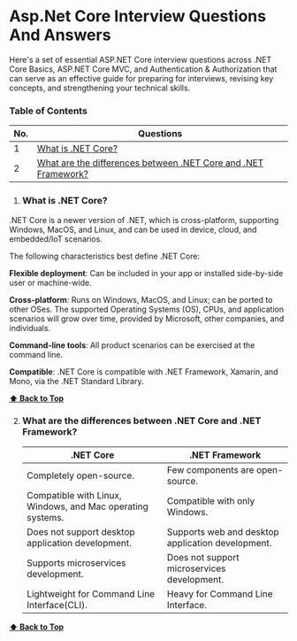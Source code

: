 # Asp.Net Core Interview Questions And Answers

Here's a set of essential ASP.NET Core interview questions across .NET Core Basics, ASP.NET Core MVC, and Authentication & Authorization that can serve as an effective guide for preparing for interviews, revising key concepts, and strengthening your technical skills.


### Table of Contents

| No. | Questions |
|---- | ---------
|1 | [What is .NET Core?](#what-is-net-core)|
|2 | [What are the differences between .NET Core and .NET Framework? ](#what-are-the-difference-between-netcore-and-net-framework)|

1. ### What is .NET Core?

.NET Core is a newer version of .NET, which is cross-platform, supporting Windows, MacOS, and Linux, and can be used in device, cloud, and embedded/IoT scenarios.

The following characteristics best define .NET Core:

**Flexible deployment**: Can be included in your app or installed side-by-side user or machine-wide.

**Cross-platform**: Runs on Windows, MacOS, and Linux; can be ported to other OSes. The supported Operating Systems (OS), CPUs, and application scenarios will grow over time, provided by Microsoft, other companies, and individuals.

**Command-line tools**: All product scenarios can be exercised at the command line.

**Compatible**: .NET Core is compatible with .NET Framework, Xamarin, and Mono, via the .NET Standard Library.

  **[⬆ Back to Top](#table-of-contents)**

2. ### What are the differences between .NET Core and .NET Framework?

    | .NET Core  | .NET Framework |
    |---- | ---------
    | Completely open-source. | Few components are open-source. |
    | Compatible with Linux, Windows, and Mac operating systems.  | Compatible with only Windows. |
    | Does not support desktop application development.  | Supports web and desktop application development. |
    | Supports microservices development.  | Does not support microservices development. |
    | Lightweight for Command Line Interface(CLI).  | Heavy for Command Line Interface. |
    

  **[⬆ Back to Top](#table-of-contents)**
